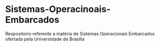 # Sistemas-Operacinoais-Embarcados
Respositorio referente a matéria de Sistemas Operacionais Embarcados ofertada pela Universidade de Brasília
